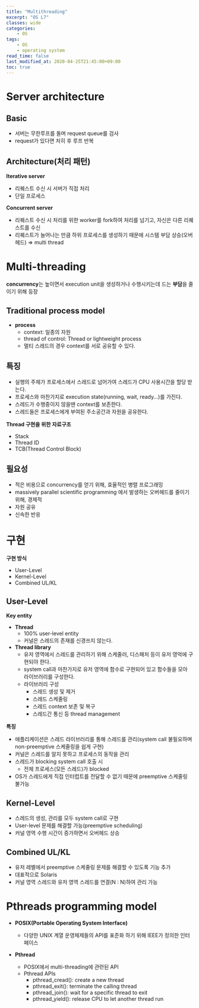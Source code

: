 ```yaml
---
title: "Multithreading"
excerpt: "OS L7"
classes: wide
categories:
    - OS
tags:
    - OS
    - operating system
read_time: false
last_modified_at: 2020-04-25T21:45:00+09:00
toc: true
---
```


# Server architecture

## **Basic**

- 서버는 무한루프를 돌며 request queue를 검사
- request가 있다면 처히 후 루프 반복

## Architecture(처리 패턴)

**Iterative server**

- 리퀘스트 수신 시 서버가 직접 처리
- 단일 프로세스

**Concurrent server**

- 리퀘스트 수신 시 처리를 위한 worker를 fork하여 처리를 넘기고, 자신은 다른 리퀘스트를 수신
- 리퀘스트가 늘어나는 만큼 하위 프로세스를 생성하기 때문에 시스템 부담 상승(오버헤드) ⇒ multi thread



# Multi-threading

**concurrency**는 높이면서 execution unit을 생성하거나 수행시키는데 드는 **부담**을 줄이기 위해 등장

## Traditional process model

- **process**
  - context: 일종의 자원
  - thread of control: Thread or lightweight process
  - 멀티 스레드의 경우 context를 서로 공유할 수 있다.

## 특징

- 실행의 주체가 프로세스에서 스레드로 넘어가여 스레드가 CPU 사용시간을 할당 받는다.
- 프로세스와 마찬가지로 execution state(running, wait, ready...)를 가진다.
- 스레드가 수행중이지 않을땐 context를 보존한다.
- 스레드들은 프로세스에게 부여된 주소공간과 자원을 공유한다.

**Thread 구현을 위한 자료구조**

- Stack
- Thread ID
- TCB(Thread Control Block)

## 필요성

- 적은 비용으로 concurrency를 얻기 위해, 효율적인 병렬 프로그래밍
- massively parallel scientific programming 에서 발생하는 오버헤드를 줄이기 위해, 경제적
- 자원 공유
- 신속한 반응



# 구현

**구현 방식**

- User-Level
- Kernel-Level
- Combined UL/KL



## User-Level

**Key entity**

- **Thread**
  - 100% user-level entity
  - 커널은 스레드의 존재를 신경쓰지 않는다.
- **Thread library**
  - 유저 영역에서 스레드를 관리하기 위해 스케줄러, 디스패처 등이 유저 영억에 구현되야 한다.
  - system call과 마찬가지로 유저 영역에 함수로 구현되어 있고 함수들을 모아 라이브러리를 구성한다.
  - 라이브러리 구성
    - 스레드 생성 및 제거
    - 스레드 스케줄링
    - 스레드 context 보존 및 복구
    - 스레드간 통신 등 thread management

**특징**

- 애플리케이션은 스레드 라이브러리를 통해 스레드를 관리(system call 불필요하며 non-preemptive 스케줄링을 쉽게 구현)
- 커널은 스레드를 알지 못하고 프로세스의 동작을 관리
- 스레드가 blocking system call 호출 시
  - 전체 프로세스(모든 스레드)가 blocked
- OS가 스레드에게 직접 인터럽트를 전달할 수 없기 때문에 preemptive 스케줄링 불가능



## Kernel-Level

- 스레드의 생성, 관리를 모두 system call로 구현
- User-level 문제를 해결할 가능(preemptive scheduling)
- 커널 영역 수행 시간이 증가하면서 오버헤드 상승



## Combined UL/KL

- 유저 레벨에서 preemptive 스케줄링 문제를 해결할 수 있도록 기능 추가
- 대표적으로 Solaris 
- 커널 영역 스레드와 유저 영역 스레드를 연결(N : N)하여 관리 가능



# Pthreads programming model

- **POSIX(Portable Operating System Interface)**

  - 다양한 UNIX 계열 운영체제들의 API를 표준화 하기 위해 IEEE가 정의한 인터페이스

- **Pthread**

  - POSIX에서 multi-threading에 관련된 API
  - Pthread APIs
    - pthread_cread(): create a new thread
    - pthread_exit(): terminate the calling thread
    - pthread_join(): wait for a specific thread to exit
    - pthread_yield(): release CPU to let another thread run

  